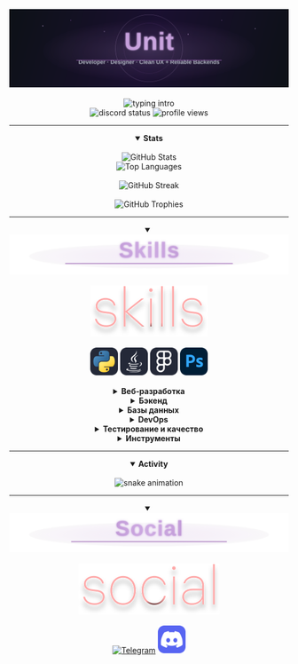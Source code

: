 <div align="center">
  <!-- Hero banner -->
  <img src="https://raw.githubusercontent.com/kitaezov/kitaezov/main/img/hero.svg?v=1" alt="Unit hero" width="1000" />
  <br>
  <br>

  <!-- Typing tagline -->
  <img src="https://readme-typing-svg.herokuapp.com?font=JetBrains+Mono&weight=700&size=22&pause=1100&color=9963B3&center=true&vCenter=true&width=850&lines=Developer+%26+Designer;Python%2C+Java%2C+JS%2FTS%2C+Go%2C+Rust;Clean+UX+%2B+Reliable+Backends;Always+learning+%F0%9F%93%9A" alt="typing intro" />
  <br>

  <!-- Badges -->
  <img src="https://api.statusbadges.me/badge/status/492044354714861570" alt="discord status" />
  <img src="https://komarev.com/ghpvc/?username=kitaezov&color=9963B3" alt="profile views" />
</div>

---

<div align="center">
    <details open>
        <summary><strong>Stats</strong></summary>
        <br>
        <img src="https://github-readme-stats.vercel.app/api?username=kitaezov&show_icons=true&theme=material-palenight&hide_border=true&rank_icon=github" alt="GitHub Stats"/>
        <br>
        <img src="https://github-readme-stats.vercel.app/api/top-langs/?username=kitaezov&layout=compact&theme=material-palenight&hide_border=true" alt="Top Languages"/>
        <br><br>
        <img src="https://streak-stats.demolab.com?user=kitaezov&theme=tokyonight&hide_border=true" alt="GitHub Streak"/>
        <br><br>
        <img src="https://github-profile-trophy.vercel.app/?username=kitaezov&theme=dracula&no-bg=true&no-frame=true&row=1&column=6" alt="GitHub Trophies"/>
    </details>
  </div>

---

<div align="center">
    <details open>
        <summary><img src="https://raw.githubusercontent.com/kitaezov/kitaezov/main/img/title_skills.svg?v=1" alt="Skills" /></summary>
        <br>
        <img src="https://raw.githubusercontent.com/kitaezov/kitaezov/main/img/skills.svg?v=1" alt="skills" />
        <br><br>
        <img src="https://raw.githubusercontent.com/tandpfun/skill-icons/de91fca307a83d75fc5b1f6ce24540454acead41/icons/Python-Dark.svg" width="50" alt="Python" />
        <img src="https://raw.githubusercontent.com/tandpfun/skill-icons/de91fca307a83d75fc5b1f6ce24540454acead41/icons/Java-Dark.svg" width="50" alt="Java" />
        <img src="https://raw.githubusercontent.com/tandpfun/skill-icons/de91fca307a83d75fc5b1f6ce24540454acead41/icons/Figma-Dark.svg" width="50" alt="Figma" />
        <img src="https://raw.githubusercontent.com/tandpfun/skill-icons/de91fca307a83d75fc5b1f6ce24540454acead41/icons/Photoshop.svg" width="50" alt="Photoshop" />
        <br><br>
        <details>
            <summary><strong>Веб‑разработка</strong></summary>
            <br>
            <img src="https://skillicons.dev/icons?i=html,css,js,ts,react,vue,nextjs,tailwind,vite" />
        </details>
        <details>
            <summary><strong>Бэкенд</strong></summary>
            <br>
            <img src="https://skillicons.dev/icons?i=nodejs,express,nestjs,fastapi,django,spring,java,python,go,graphql" />
        </details>
        <details>
            <summary><strong>Базы данных</strong></summary>
            <br>
            <img src="https://skillicons.dev/icons?i=mysql,postgres,mongodb,redis,sqlite,prisma" />
        </details>
        <details>
            <summary><strong>DevOps</strong></summary>
            <br>
            <img src="https://skillicons.dev/icons?i=docker,nginx,githubactions,linux" />
        </details>
        <details>
            <summary><strong>Тестирование и качество</strong></summary>
            <br>
            <img src="https://skillicons.dev/icons?i=jest,pytest,eslint,prettier" />
        </details>
        <details>
            <summary><strong>Инструменты</strong></summary>
            <br>
            <img src="https://skillicons.dev/icons?i=git,github,vscode,postman,figma" />
        </details>
    </details>
</div>

---

<div align="center">
    <details open>
        <summary><strong>Activity</strong></summary>
        <br>
        <picture>
            <source media="(prefers-color-scheme: dark)" srcset="https://raw.githubusercontent.com/kitaezov/kitaezov/output/github-contribution-grid-snake-dark.svg" />
            <img src="https://raw.githubusercontent.com/kitaezov/kitaezov/output/github-contribution-grid-snake.svg" alt="snake animation" />
        </picture>
    </details>
  </div>

---

<div align="center">
    <details open>
        <summary><img src="https://raw.githubusercontent.com/kitaezov/kitaezov/main/img/title_social.svg?v=1" alt="Social" /></summary>
        <br>
        <img src="https://raw.githubusercontent.com/kitaezov/kitaezov/main/img/social.svg?v=1" alt="social media" />
        <br><br>
        <a href="https://t.me/about_kitaezov"><img src="https://upload.wikimedia.org/wikipedia/commons/8/82/Telegram_logo.svg" width="50" alt="Telegram" /></a>
        <a href="https://discord.com/users/492044354714861570"><img src="https://raw.githubusercontent.com/tandpfun/skill-icons/de91fca307a83d75fc5b1f6ce24540454acead41/icons/Discord.svg" width="50" alt="Discord" /></a>
    </details>
</div>
